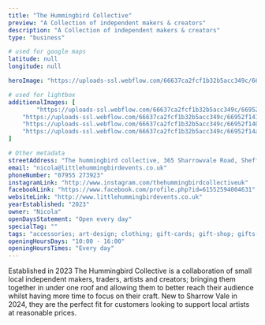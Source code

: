 ```yaml
---
title: "The Hummingbird Collective"
preview: "A Collection of independent makers & creators"
description: "A Collection of independent makers & creators"
type: "business"

# used for google maps
latitude: null
longitude: null

heroImage: "https://uploads-ssl.webflow.com/66637ca2fcf1b32b5acc349c/66953b2f522baad460a3fa5c_hummingbird%20thumbnail.png"

# used for lightbox
additionalImages: [
        "https://uploads-ssl.webflow.com/66637ca2fcf1b32b5acc349c/66952f15ab02c4fcd9c0fd72_38c3a6c4-6ab8-4d0c-98ba-d39d09f1d020%20-%20Mark%20Smith.JPG",
    "https://uploads-ssl.webflow.com/66637ca2fcf1b32b5acc349c/66952f141228627af33ef0a3_925cf2f6-fb31-4a00-b3c4-6671037563f7%20-%20Mark%20Smith.JPG",
    "https://uploads-ssl.webflow.com/66637ca2fcf1b32b5acc349c/66952f1402367032bbc16257_05496e04-d82b-4e6d-9ee0-77456547cd71%20-%20Mark%20Smith.JPG",
    "https://uploads-ssl.webflow.com/66637ca2fcf1b32b5acc349c/66952f14a0b78e01eb250aa7_cafbf1ef-b409-4319-88e9-9b6bfbdb351f%20-%20Mark%20Smith.JPG"
]

# Other metadata
streetAddress: "The hummingbird collective, 365 Sharrowvale Road, Sheffield, S11 8ZG"
email: "nicola@littlehummingbirdevents.co.uk"
phoneNumber: "07955 273923"
instagramLink: "http://www.instagram.com/thehummingbirdcollectiveuk"
facebookLink: "https://www.facebook.com/profile.php?id=61552594004631"
websiteLink: "http://www.littlehummingbirdevents.co.uk"
yearEstablished: "2023"
owner: "Nicola"
openDaysStatement: "Open every day"
specialTag: ""
tags: "accessories; art-design; clothing; gift-cards; gift-shop; gifts-for-men; jewelry; made-in-sheffield"
openingHoursDays: "10:00 - 16:00"
openingHoursTimes: "Every day"
---
```



Established in 2023 The Hummingbird Collective is a collaboration of small local independent makers, traders, artists and creators; bringing them together in under one roof and allowing them to better reach their audience whilst having more time to focus on their craft.
New to Sharrow Vale in 2024, they are the perfect fit for customers looking to support local artists at reasonable prices.

